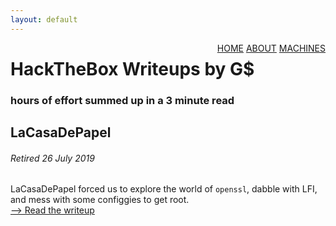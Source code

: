 ```yaml
---
layout: default
---
```

<html>
<div class="topnav">  
  <div style="float:right">
    <a href="https://yaboygmoney.github.io/htb/index.html">HOME</a>
    <a href="https://yaboygmoney.github.io/htb/about.html">ABOUT</a>
    <a href="https://yaboygmoney.github.io/htb/machines.html">MACHINES</a>
  </div>
</div>
</html>

# HackTheBox Writeups by G$
### hours of effort summed up in a 3 minute read

## LaCasaDePapel
###### Retired 26 July 2019
LaCasaDePapel forced us to explore the world of `openssl`, dabble with LFI, and mess with some configgies to get root.<BR>
[--> Read the writeup](https://yaboygmoney.github.io/lcdp.html)
